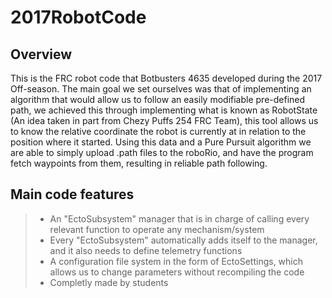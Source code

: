 # 2017RobotCode

Overview
--------
This is the FRC robot code that Botbusters 4635 developed during the 2017 Off-season.  The main goal we set ourselves was that of
implementing an algorithm that would allow us to follow an easily modifiable pre-defined path, we achieved this through implementing what is known as RobotState (An idea taken in part from Chezy Puffs 254 FRC Team), this tool allows us to know the relative coordinate the robot is currently at in relation to the position where it started. Using this data and a Pure Pursuit algorithm we are able to simply upload .path files to the roboRio, and have the program fetch waypoints from them, resulting in reliable path following.

Main code features
------------------

>- An "EctoSubsystem" manager that is in charge of calling every relevant function to operate any mechanism/system
>- Every "EctoSubsystem" automatically adds itself to the manager, and it also needs to define telemetry functions
>- A configuration file system in the form of EctoSettings, which allows us to change parameters without recompiling the code
>- Completly made by students
